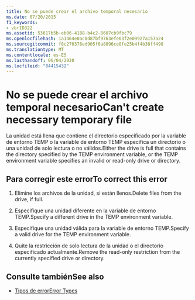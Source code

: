 ```yaml
---
title: No se puede crear el archivo temporal necesario
ms.date: 07/20/2015
f1_keywords:
- vbrID322
ms.assetid: 53617b5b-eb06-4188-b4c2-8607cb9fbc79
ms.openlocfilehash: 1a1464e0ac0d87bf9763efe63f2e09927a157a24
ms.sourcegitcommit: f8c270376ed905f6a8896ce0fe25b4f4b38ff498
ms.translationtype: MT
ms.contentlocale: es-ES
ms.lasthandoff: 06/04/2020
ms.locfileid: "84415432"
---
```

# <a name="cant-create-necessary-temporary-file"></a><span data-ttu-id="dbcd8-102">No se puede crear el archivo temporal necesario</span><span class="sxs-lookup"><span data-stu-id="dbcd8-102">Can't create necessary temporary file</span></span>
<span data-ttu-id="dbcd8-103">La unidad está llena que contiene el directorio especificado por la variable de entorno TEMP o la variable de entorno TEMP especifica un directorio o una unidad de solo lectura o no válidos.</span><span class="sxs-lookup"><span data-stu-id="dbcd8-103">Either the drive is full that contains the directory specified by the TEMP environment variable, or the TEMP environment variable specifies an invalid or read-only drive or directory.</span></span>  
  
## <a name="to-correct-this-error"></a><span data-ttu-id="dbcd8-104">Para corregir este error</span><span class="sxs-lookup"><span data-stu-id="dbcd8-104">To correct this error</span></span>  
  
1. <span data-ttu-id="dbcd8-105">Elimine los archivos de la unidad, si están llenos.</span><span class="sxs-lookup"><span data-stu-id="dbcd8-105">Delete files from the drive, if full.</span></span>  
  
2. <span data-ttu-id="dbcd8-106">Especifique una unidad diferente en la variable de entorno TEMP.</span><span class="sxs-lookup"><span data-stu-id="dbcd8-106">Specify a different drive in the TEMP environment variable.</span></span>  
  
3. <span data-ttu-id="dbcd8-107">Especifique una unidad válida para la variable de entorno TEMP.</span><span class="sxs-lookup"><span data-stu-id="dbcd8-107">Specify a valid drive for the TEMP environment variable.</span></span>  
  
4. <span data-ttu-id="dbcd8-108">Quite la restricción de solo lectura de la unidad o el directorio especificado actualmente.</span><span class="sxs-lookup"><span data-stu-id="dbcd8-108">Remove the read-only restriction from the currently specified drive or directory.</span></span>  
  
## <a name="see-also"></a><span data-ttu-id="dbcd8-109">Consulte también</span><span class="sxs-lookup"><span data-stu-id="dbcd8-109">See also</span></span>

- [<span data-ttu-id="dbcd8-110">Tipos de error</span><span class="sxs-lookup"><span data-stu-id="dbcd8-110">Error Types</span></span>](../../programming-guide/language-features/error-types.md)

